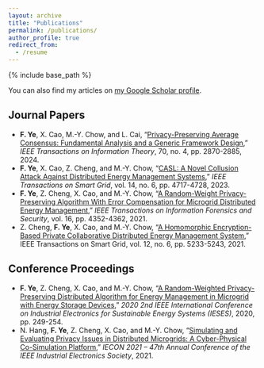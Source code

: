```yaml
---
layout: archive
title: "Publications"
permalink: /publications/
author_profile: true
redirect_from:
  - /resume
---
```


{% include base_path %}

You can also find my articles on [my Google Scholar profile]("https://scholar.google.com/citations?user=uBZbqDsAAAAJ&hl=en").

Journal Papers
------
* **F. Ye**, X. Cao, M.-Y. Chow, and L. Cai, “[Privacy-Preserving Average Consensus: Fundamental Analysis and a Generic Framework Design](https://ieeexplore.ieee.org/document/10445335),” _IEEE Transactions on Information Theory_, 70, no. 4, pp. 2870-2885, 2024.
* **F. Ye**, X. Cao, Z. Cheng, and M.-Y. Chow, “[CASL: A Novel Collusion Attack Against Distributed Energy Management Systems](https://ieeexplore.ieee.org/abstract/document/10057447),” _IEEE Transactions on Smart Grid_, vol. 14, no. 6, pp. 4717-4728, 2023.
* **F. Ye**, Z. Cheng, X. Cao, and M.-Y. Chow, “[A Random-Weight Privacy-Preserving Algorithm With Error Compensation for Microgrid Distributed Energy Management](https://ieeexplore.ieee.org/document/9517116/),” _IEEE Transactions on Information Forensics and Security_, vol. 16, pp. 4352-4362, 2021.
* Z. Cheng, **F. Ye**, X. Cao, and M.-Y. Chow, “[A Homomorphic Encryption-Based Private Collaborative Distributed Energy Management System](https://ieeexplore.ieee.org/document/9462936),” IEEE Transactions on Smart Grid, vol. 12, no. 6, pp. 5233-5243, 2021.

Conference Proceedings
------
* **F. Ye**, Z. Cheng, X. Cao, and M.-Y. Chow, “[A Random-Weighted Privacy-Preserving Distributed Algorithm for Energy Management in Microgrid with Energy Storage Devices](https://ieeexplore.ieee.org/document/9210675),” _2020 2nd IEEE International Conference on Industrial Electronics for Sustainable Energy Systems (IESES)_, 2020, pp. 249-254.
* N. Hang, **F. Ye**, Z. Cheng, X. Cao, and M.-Y. Chow, “[Simulating and Evaluating Privacy Issues in Distributed Microgrids: A Cyber-Physical Co-Simulation Platform](https://ieeexplore.ieee.org/document/9589187),” _IECON 2021 – 47th Annual Conference of the IEEE Industrial Electronics Society_, 2021.
  
